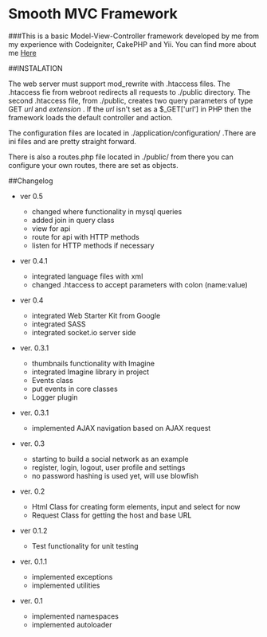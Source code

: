 Smooth MVC Framework
====================

###This is a basic Model-View-Controller framework developed by me from my experience with Codeigniter, CakePHP and Yii.
You can find more about me [Here](http://robertgabriel.ro)

##INSTALATION

The web server must support mod_rewrite with .htaccess files. The .htaccess fie from webroot redirects all requests to ./public directory. The second .htaccess file, from ./public, creates two query parameters of type GET _url_ and _extension_ .
If the _url_ isn't set as a $_GET['url'] in PHP then the framework loads the default controller and action.

The configuration files are located in ./application/configuration/ .There are ini files and are pretty straight forward.

There is also a routes.php file located in ./public/ from there you can configure your own routes, there are set as objects.

##Changelog

* ver 0.5
    * changed where functionality in mysql queries
    * added join in query class
    * view for api
    * route for api with HTTP methods
    * listen for HTTP methods if necessary

* ver 0.4.1
    * integrated language files with xml
    * changed .htaccess to accept parameters with colon (name:value)

* ver 0.4
    * integrated Web Starter Kit from Google
    * integrated SASS
    * integrated socket.io server side

* ver. 0.3.1
    * thumbnails functionality with Imagine
    * integrated Imagine library in project
    * Events class
    * put events in core classes
    * Logger plugin

* ver. 0.3.1
    * implemented AJAX navigation based on AJAX request

* ver. 0.3
    * starting to build a social network as an example
    * register, login, logout, user profile and settings
    * no password hashing is used yet, will use blowfish

* ver. 0.2
    * Html Class for creating form elements, input and select for now
    * Request Class for getting the host and base URL

* ver 0.1.2
    * Test functionality for unit testing

* ver. 0.1.1
    * implemented exceptions
    * implemented utilities


* ver. 0.1
    * implemented namespaces
    * implemented autoloader